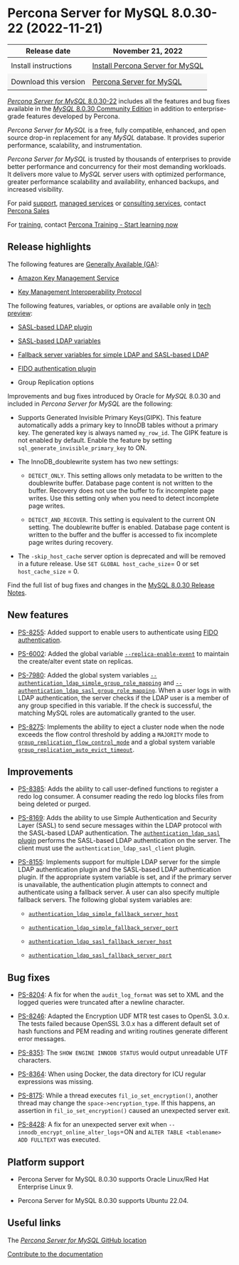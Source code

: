 # Percona Server for MySQL 8.0.30-22 (2022-11-21)

<style>
    table {
        width=50%';
        font-family: Chivo, Colfax, Franziska, Helvetica, Arial, sans-serif;
    }
    table td {
        border: 0px;
        padding: 8px;
    }
    tr:nth-child(even){
        background-color:#f5f5f5
    }
    tr:hover {
        background-color: #dddd;
    }
</style>

| Release date | November 21, 2022 |
|---|---|
| Install instructions | [Install Percona Server for MySQL](https://docs.percona.com/percona-server/8.0/installation.html) |
| Download this version | [Percona Server for MySQL](https://www.percona.com/downloads/Percona-Server-LATEST/)

[*Percona Server for MySQL* 8.0.30-22](https://www.percona.com/software/mysql-database/percona-server) includes all the features and bug fixes available in the
[*MySQL* 8.0.30 Community Edition](https://dev.mysql.com/doc/relnotes/mysql/8.0/en/news-8-0-30.html)
in addition to enterprise-grade features developed by Percona.

*Percona Server for MySQL* is a free, fully compatible, enhanced, and open
source drop-in replacement for any *MySQL* database. It provides superior
performance, scalability, and instrumentation.

*Percona Server for MySQL* is trusted by thousands of enterprises to provide
better performance and concurrency for their most demanding workloads. It
delivers more value to *MySQL* server users with optimized performance,
greater performance scalability and availability, enhanced backups, and
increased visibility. 

For paid [support](https://www.percona.com/services/support), [managed services](https://www.percona.com/services/managed-services) or [consulting services](https://www.percona.com/services/consulting), contact [Percona Sales](https://www.percona.com/about-percona/contact)

For [training](https://www.percona.com/training), contact [Percona Training - Start learning now](https://learn.percona.com/contact-me)

## Release highlights

The following features are [Generally Available (GA)](../glossary.md#general-availability-ga):

* [Amazon Key Management Service](../security/using-amz-kms.md)
  
* [Key Management Interoperability Protocol](../security/using-kmip.md)

The following features, variables, or options are available only in [tech preview](../glossary.md#tech-preview):

* [SASL-based LDAP plugin](../security/ldap-authentication.md)

* [SASL-based LDAP variables](../security/ldap-system-variables.md)

* [Fallback server variables for simple LDAP and SASL-based LDAP](../security/ldap-system-variables.md)

* [FIDO authentication plugin](../security/fido-authentication-plugin.md)

* Group Replication options

Improvements and bug fixes introduced by Oracle for *MySQL* 8.0.30 and included in *Percona Server for MySQL* are the following:

* Supports Generated Invisible Primary Keys(GIPK). This feature automatically adds a primary key to InnoDB tables without a primary key. The generated key is always named `my_row_id`. The GIPK feature is not enabled by default. Enable the feature by setting `sql_generate_invisible_primary_key` to ON.

* The InnoDB_doublewrite system has two new settings:

  * `DETECT_ONLY`. This setting allows only metadata to be written to the doublewrite buffer. Database page content is not written to the buffer. Recovery does not use the buffer to fix incomplete page writes. Use this setting only when you need to detect incomplete page writes.

  * `DETECT_AND_RECOVER`. This setting is equivalent to the current ON setting. The doublewrite buffer is enabled. Database page content is written to the buffer and the buffer is accessed to fix incomplete page writes during recovery.

* The `-skip_host_cache` server option is deprecated and will be removed in a future release. Use `SET GLOBAL host_cache_size`= 0 or set `host_cache_size` = 0.

Find the full list of bug fixes and changes in the [MySQL 8.0.30 Release Notes](https://dev.mysql.com/doc/relnotes/mysql/8.0/en/news-8-0-30.html).

## New features

* [PS-8255](https://jira.percona.com/browse/PS-8255): Added support to enable users to authenticate using [FIDO authentication](../security/fido-authentication-plugin.md).
  
* [PS-6002](https://jira.percona.com/browse/PS-6002): Added the global variable [`--replica-enable-event`](../replication/group-replication-system-variables.md#replica-enable-event) to maintain the create/alter event state on replicas.
  
* [PS-7980](https://jira.percona.com/browse/PS-7980): Added the global system variables [`--authentication_ldap_simple_group_role_mapping`](../security/ldap-system-variables.md#authentication_ldap_simple_group_role_mapping) and [`--authentication_ldap_sasl_group_role_mapping`](../security/ldap-system-variables.md#authentication_ldap_sasl_group_role_mapping). When a user logs in with LDAP authentication, the server checks if the LDAP user is a member of any group specified in this variable. If the check is successful, the matching MySQL roles are automatically granted to the user.
  
* [PS-8275](https://jira.percona.com/browse/PS-8275): Implements the ability to eject a cluster node when the node exceeds the flow control threshold by adding a `MAJORITY` mode to [`group_replication_flow_control_mode`](../replication/group-replication-system-variables.md#group-replication-flow-control-mode) and a global system variable [`group_replication_auto_evict_timeout`](../replication/group-replication-system-variables.md#group-replication-auto-evict-timeout).

## Improvements

* [PS-8385](https://jira.percona.com/browse/PS-8385): Adds the ability to call user-defined functions to register a redo log consumer. A consumer reading the redo log blocks files from being deleted or purged.

* [PS-8169](https://jira.percona.com/browse/PS-8169): Adds the ability to use Simple Authentication and Security Layer (SASL) to send secure messages within the LDAP protocol with the SASL-based LDAP authentication. The [`authentication_ldap_sasl` plugin](../security/ldap-authentication.md) performs the SASL-based LDAP authentication on the server. The client must use the `authentication_ldap_sasl_client` plugin.
  
* [PS-8155](https://jira.percona.com/browse/PS-8155): Implements support for multiple LDAP server for the simple LDAP authentication plugin and the SASL-based LDAP authentication plugin. If the appropriate system variable is set, and if the primary server is unavailable, the authentication plugin attempts to connect and authenticate using a fallback server. A user can also specify multiple fallback servers. The following global system variables are:
  
  * [`authentication_ldap_simple_fallback_server_host`](../security/ldap-system-variables.md#authentication-ldap-simple-fallback-server-host)
  
  * [`authentication_ldap_simple_fallback_server_port`](../security/ldap-system-variables.md#authentication-ldap-simple-fallback-server-port)
  
  * [`authentication_ldap_sasl_fallback_server_host`](../security/ldap-system-variables.md#authentication-ldap-sasl-fallback-server-host)
  
  * [`authentication_ldap_sasl_fallback_server_port`](../security/ldap-system-variables.md#authentication-ldap-sasl-fallback-server-port)

## Bug fixes

* [PS-8204](https://jira.percona.com/browse/PS-8204/): A fix for when the `audit_log_format` was set to XML and the logged queries were truncated after a newline character.

* [PS-8246](https://jira.percona.com/browse/PS-8246): Adapted the Encryption UDF MTR test cases to OpenSL 3.0.x. The tests failed because OpenSSL 3.0.x has a different default set of hash functions and PEM reading and writing routines generate different error messages.

* [PS-8351](https://jira.percona.com/browse/PS-8351): The `SHOW ENGINE INNODB STATUS` would output unreadable UTF characters.

* [PS-8364](https://jira.percona.com/browse/PS-8364): When using Docker, the data directory for ICU regular expressions was missing.

* [PS-8175](https://jira.percona.com/browse/PS-8175): While a thread executes `fil_io_set_encryption()`, another thread may change the `space->encryption_type`. If this happens, an assertion in `fil_io_set_encryption()` caused an unexpected server exit.

* [PS-8428](https://jira.percona.com/browse/PS-8428): A fix for an unexpected server exit when `--innodb_encrypt_online_alter_logs`=ON and `ALTER TABLE <tablename> ADD FULLTEXT` was executed.

## Platform support

* Percona Server for MySQL 8.0.30 supports Oracle Linux/Red Hat Enterprise Linux 9.

* Percona Server for MySQL 8.0.30 supports Ubuntu 22.04.

## Useful links

The [*Percona Server for MySQL* GitHub location](https://github.com/percona/percona-server/)

[Contribute to the documentation](https://github.com/percona/psmysql-docs/blob/8.0/contributing.md)
